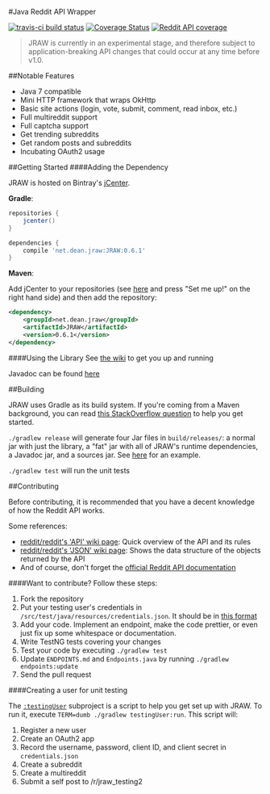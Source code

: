 #Java Reddit API Wrapper

[![travis-ci build status](https://img.shields.io/travis/thatJavaNerd/JRAW.svg)](https://travis-ci.org/thatJavaNerd/JRAW) [![Coverage Status](https://img.shields.io/coveralls/thatJavaNerd/JRAW.svg)](https://coveralls.io/r/thatJavaNerd/JRAW) [![Reddit API coverage](https://img.shields.io/badge/api--coverage-61.5%-blue.svg)](https://github.com/thatJavaNerd/JRAW/blob/master/ENDPOINTS.md)

>JRAW is currently in an experimental stage, and therefore subject to application-breaking API changes that could occur at any time before v1.0.

##Notable Features
 - Java 7 compatible
 - Mini HTTP framework that wraps OkHttp
 - Basic site actions (login, vote, submit, comment, read inbox, etc.)
 - Full multireddit support
 - Full captcha support
 - Get trending subreddits
 - Get random posts and subreddits
 - Incubating OAuth2 usage

##Getting Started
####Adding the Dependency

JRAW is hosted on Bintray's [jCenter](https://bintray.com/thatjavanerd/maven/JRAW/view).

**Gradle**:
```groovy
repositories {
    jcenter()
}

dependencies {
    compile 'net.dean.jraw:JRAW:0.6.1'
}
```

**Maven**:

Add jCenter to your repositories (see [here](https://bintray.com/bintray/jcenter) and press "Set me up!" on the right hand side) and then add the repository:

```xml
<dependency>
    <groupId>net.dean.jraw</groupId>
    <artifactId>JRAW</artifactId>
    <version>0.6.1</version>
</dependency>
```

####Using the Library
See [the wiki](https://github.com/thatJavaNerd/JRAW/wiki/Home) to get you up and running

Javadoc can be found [here](https://thatjavanerd.github.io/JRAW/)

##Building

JRAW uses Gradle as its build system. If you're coming from a Maven background, you can read [this StackOverflow question](http://stackoverflow.com/q/7719495/1275092) to help you get started.

`./gradlew release` will generate four Jar files in `build/releases/`: a normal jar with just the library, a "fat" jar with all of JRAW's runtime dependencies, a Javadoc jar, and a sources jar. See [here](https://github.com/thatJavaNerd/JRAW/releases/tag/v0.2.0) for an example.

`./gradlew test` will run the unit tests

##Contributing

Before contributing, it is recommended that you have a decent knowledge of how the Reddit API works.

Some references:
 - [reddit/reddit's 'API' wiki page](https://github.com/reddit/reddit/wiki/API): Quick overview of the API and its rules
 - [reddit/reddit's 'JSON' wiki page](https://github.com/reddit/reddit/wiki/JSON): Shows the data structure of the objects returned by the API
 - And of course, don't forget the [official Reddit API documentation](https://www.reddit.com/dev/api)

####Want to contribute? Follow these steps:

1. Fork the repository
2. Put your testing user's credentials in `/src/test/java/resources/credentials.json`. It should be in [this format](https://gist.github.com/thatJavaNerd/e393a7af4c3a8c564833)
3. Add your code. Implement an endpoint, make the code prettier, or even just fix up some whitespace or documentation.
4. Write TestNG tests covering your changes
5. Test your code by executing `./gradlew test`
6. Update `ENDPOINTS.md` and `Endpoints.java` by running `./gradlew endpoints:update`
7. Send the pull request

####Creating a user for unit testing

The [`:testingUser`](https://github.com/thatJavaNerd/JRAW/tree/master/testingUser) subproject is a script to help you get set up with JRAW. To run it, execute `TERM=dumb ./gradlew testingUser:run`. This script will:

1. Register a new user
2. Create an OAuth2 app
3. Record the username, password, client ID, and client secret in `credentials.json`
4. Create a subreddit
5. Create a multireddit
6. Submit a self post to /r/jraw_testing2
